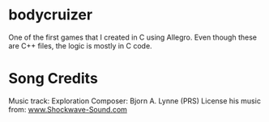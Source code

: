bodycruizer
===========

One of the first games that I created in C using Allegro. Even though these are C++ files, the logic is mostly in C code.


Song Credits
============

Music track: Exploration
Composer: Bjorn A. Lynne (PRS)
License his music from: www.Shockwave-Sound.com
